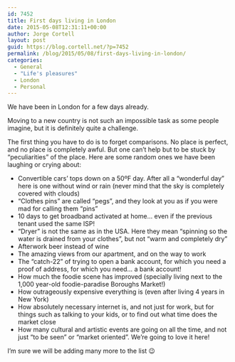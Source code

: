 ```yaml
---
id: 7452
title: First days living in London
date: 2015-05-08T12:31:11+00:00
author: Jorge Cortell
layout: post
guid: https://blog.cortell.net/?p=7452
permalink: /blog/2015/05/08/first-days-living-in-london/
categories:
  - General
  - "Life's pleasures"
  - London
  - Personal
---
```

We have been in London for a few days already.

Moving to a new country is not such an impossible task as some people imagine, but it is definitely quite a challenge.

The first thing you have to do is to forget comparisons. No place is perfect, and no place is completely awful. But one can’t help but to be stuck by “peculiarities” of the place. Here are some random ones we have been laughing or crying about:

  * Convertible cars’ tops down on a 50ºF day. After all a “wonderful day” here is one without wind or rain (never mind that the sky is completely covered with clouds)
  * “Clothes pins” are called “pegs”, and they look at you as if you were mad for calling them “pins”
  * 10 days to get broadband activated at home… even if the previous tenant used the same ISP!
  * “Dryer” is not the same as in the USA. Here they mean “spinning so the water is drained from your clothes”, but not “warm and completely dry”
  * Afterwork beer instead of wine
  * The amazing views from our apartment, and on the way to work
  * The “catch-22” of trying to open a bank account, for which you need a proof of address, for which you need… a bank account!
  * How much the foodie scene has improved (specially living next to the 1,000 year-old foodie-paradise Boroughs Market!)
  * How outrageously expensive everything is (even after living 4 years in New York)
  * How absolutely necessary internet is, and not just for work, but for things such as talking to your kids, or to find out what time does the market close
  * How many cultural and artistic events are going on all the time, and not just “to be seen” or “market oriented”. We’re going to love it here!

I’m sure we will be adding many more to the list 😉